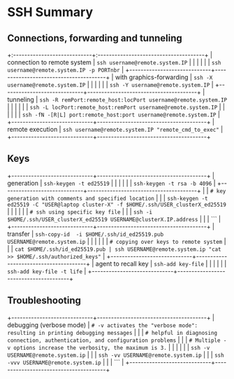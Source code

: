 # SSH Summary

## Connections, forwarding and tunneling
+:----------------------------+:--------------------------------------+
| connection to remote system | `ssh username@remote.system.IP`       |
|                             |                                       |
|                             | `ssh username@remote.system.IP -p PORTnbr` |
+-----------------------------+---------------------------------------+
| with graphics-forwarding    | `ssh -X username@remote.system.IP`    |
|                             |                                       |
|                             | `ssh -Y username@remote.system.IP`    |
+-----------------------------+---------------------------------------+
| tunneling                   | `ssh -R remPort:remote_host:locPort username@remote.system.IP` |
|                             |                                       |
|                             | `ssh -L locPort:remote_host:remPort username@remote.system.IP` |
|                             |                                       |
|                             | `ssh -fN -[R|L] port:remote_host:port username@remote.system.IP` |
+-----------------------------+---------------------------------------+
| remote execution            | `ssh username@remote.system.IP "remote_cmd_to_exec"` |
+-----------------------------+---------------------------------------+

## Keys
+-----------------------------+---------------------------------------+
|  generation                 | `ssh-keygen -t ed25519`               |
|                             |                                       |
|                             | `ssh-keygen -t rsa -b 4096`           |
+-----------------------------+---------------------------------------+
|                             | `# key generation with comments and specified location` |
|                             | `ssh-keygen -t ed25519 -C "USER@laptop cluster-X" -f $HOME/.ssh/USER_clusterX_ed25519` |
|                             |                                       |
|                             | `# ssh using specific key file`         |
|                             | `ssh -i $HOME/.ssh/USER_clusterX_ed25519 USERNAME@clusterX.IP.address` |
|                             | ```                                   |
+-----------------------------+---------------------------------------+
| transfer                    | `ssh-copy-id  -i $HOME/.ssh/id_ed25519.pub  USERNAME@remote.system.ip` |
|                             |                                       |
|                             | `# copying over keys to remote system`  |
|                             | `cat $HOME/.ssh/id_ed25519.pub | ssh USERNAME@remote.system.ip "cat >> $HOME/.ssh/authorized_keys"` |
+-----------------------------+---------------------------------------+
| agent to recall key         | `ssh-add key-file`                    |
|                             |                                       |
|                             | `ssh-add key-file -t life`            |
+-----------------------------+---------------------------------------+

## Troubleshooting
+-----------------------------+---------------------------------------+
| debugging (verbose mode)    | `# -v activates the "verbose mode": resulting in printing debugging messages` |
|                             | `# helpful in diagnosing connection, authentication, and configuration problems` |
|                             | `# Multiple -v options increase the verbosity, the maximum is 3.` |
|                             |                                       |
|                             | `ssh -v  USERNAME@remote.system.ip`     |
|                             | `ssh -vv USERNAME@remote.system.ip`     |
|                             | `ssh -vvv USERNAME@remote.system.ip`    |
|                             | ```                                   |
+-----------------------------+---------------------------------------+
